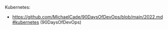 Kubernetes:
* https://github.com/MichaelCade/90DaysOfDevOps/blob/main/2022.md#kubernetes (90DaysOfDevOps)
